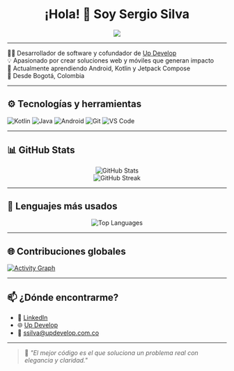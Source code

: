 <h1 align="center">
  ¡Hola! 👋 Soy Sergio Silva
</h1>

<p align="center">
  <img src="https://readme-typing-svg.herokuapp.com/?lines=Software+Developer+💻;Cofundador+de+Up+Develop🚀;Desarrollo+web+y+móvil📱;&center=true&width=380&height=45">
</p>

---

👨‍💻 Desarrollador de software y cofundador de [Up Develop](https://updevelop.com.co)  
💡 Apasionado por crear soluciones web y móviles que generan impacto  
📱 Actualmente aprendiendo Android, Kotlin y Jetpack Compose  
📍 Desde Bogotá, Colombia

---

## ⚙️ Tecnologías y herramientas

![Kotlin](https://img.shields.io/badge/Kotlin-%230095D5.svg?style=flat&logo=kotlin&logoColor=white)
![Java](https://img.shields.io/badge/Java-%23ED8B00.svg?style=flat&logo=java&logoColor=white)
![Android](https://img.shields.io/badge/Android-%234DDC84.svg?style=flat&logo=android&logoColor=white)
![Git](https://img.shields.io/badge/Git-%23F05032.svg?style=flat&logo=git&logoColor=white)
![VS Code](https://img.shields.io/badge/VSCode-%23007ACC.svg?style=flat&logo=visual-studio-code&logoColor=white)

---

## 📊 GitHub Stats

<div align="center">
  <img src="https://github-readme-stats.vercel.app/api?username=sergiosilva-dev&show_icons=true&theme=react&hide_border=true" alt="GitHub Stats" />
  <br/>
  <img src="https://github-readme-streak-stats.herokuapp.com/?user=sergiosilva-dev&theme=react&hide_border=true" alt="GitHub Streak" />
</div>

---

## 🧠 Lenguajes más usados

<div align="center">
  <img src="https://github-readme-stats.vercel.app/api/top-langs/?username=sergiosilva-dev&layout=compact&theme=react&hide_border=true" alt="Top Languages" />
</div>

---

## 🌐 Contribuciones globales

[![Activity Graph](https://github-readme-activity-graph.vercel.app/graph?username=sergiosilva-dev&theme=react-dark&area=true&hide_border=true)](https://github.com/sergiosilva-dev)

---

## 📫 ¿Dónde encontrarme?

- 💼 [LinkedIn](https://www.linkedin.com/in/sergioa-silvam)
- 🌐 [Up Develop](https://updevelop.com.co)
- 📧 ssilva@updevelop.com.co

---

> 💬 *"El mejor código es el que soluciona un problema real con elegancia y claridad."*
